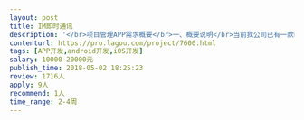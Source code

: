 ```yaml
---                
layout: post       
title: IM即时通讯           
description: '</br>项目管理APP需求概要</br>一、概要说明</br>当前我公司已有一款bs的项目管理系统，APP的主要使命为:</br>     •完成消息通知的送达及反馈</br>     •适合移动端操作的任务审批</br>     •统计报表的展示</br>     •账户中心（接口）</br>二、对接项目管理系统账户，系统提供接口；</br>     •基本信息</br>     •帐户安全</br>     •更绑手机</br>     •修改密码</br>三、即时通讯</br>      要求消息记录（）存储在己方服务端。</br>     •同时在线人数（：300</br>     •功能需求</br>          •即时消息</br>          •内容：文字，图片，任务，日程，文件传输</br>          •通知公告</br>          •文件分享</br>          从项目群中看到的文件，可分享至微信，QQ，邮件；</br>          •	项目群组</br>                        //项目管理系统创建项目后，APP自动创建项目群，进入项目组                的人员，随机进入APP群组，并标示人员在项目中的角色（来自系统数据）；</br>              •	创建（根据接口信息创建）</br>              •	人员更换（根据接口信息更换）</br>              •	归档（根据接口信息归档）</br>              •	项目文件（接口）</br>              •	任务完成情况统计（接口）</br>              •	自建群组</br>                用户可自建群组，并邀请人员加入，仅群成员可见，不可被查找寻求加入。</br>                  •	创建群</br>                  •	解散群</br>                  •	邀请人员加入</br>          可同意/拒绝，同意后进群，拒绝后提示邀请人。</br>•	企业通讯录（接口）</br>//直接取的系统数据，不能增删改，只能看；	选取联系人后，可直接发起拨号通话</br>•	工作台（接口）</br>'     
contenturl: https://pro.lagou.com/project/7600.html      
tags: [APP开发,android开发,iOS开发]            
salary: 10000-20000元          
publish_time: 2018-05-02 18:25:23         
review: 1716人                   
apply: 9人                   
recommend: 1人                   
time_range: 2-4周              
---                 
```


